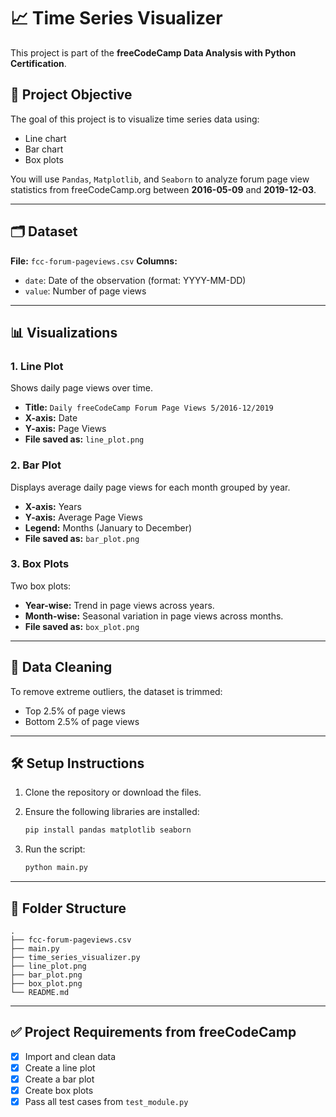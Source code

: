 # 📈 Time Series Visualizer

This project is part of the **freeCodeCamp Data Analysis with Python Certification**.

## 📌 Project Objective

The goal of this project is to visualize time series data using:

* Line chart
* Bar chart
* Box plots

You will use `Pandas`, `Matplotlib`, and `Seaborn` to analyze forum page view statistics from freeCodeCamp.org between **2016-05-09** and **2019-12-03**.

---

## 🗂️ Dataset

**File:** `fcc-forum-pageviews.csv`
**Columns:**

* `date`: Date of the observation (format: YYYY-MM-DD)
* `value`: Number of page views

---

## 📊 Visualizations

### 1. Line Plot

Shows daily page views over time.

* **Title:** `Daily freeCodeCamp Forum Page Views 5/2016-12/2019`
* **X-axis:** Date
* **Y-axis:** Page Views
* **File saved as:** `line_plot.png`

### 2. Bar Plot

Displays average daily page views for each month grouped by year.

* **X-axis:** Years
* **Y-axis:** Average Page Views
* **Legend:** Months (January to December)
* **File saved as:** `bar_plot.png`

### 3. Box Plots

Two box plots:

* **Year-wise:** Trend in page views across years.
* **Month-wise:** Seasonal variation in page views across months.
* **File saved as:** `box_plot.png`

---

## 🧹 Data Cleaning

To remove extreme outliers, the dataset is trimmed:

* Top 2.5% of page views
* Bottom 2.5% of page views

---

## 🛠️ Setup Instructions

1. Clone the repository or download the files.
2. Ensure the following libraries are installed:

   ```bash
   pip install pandas matplotlib seaborn
   ```
3. Run the script:

   ```bash
   python main.py
   ```

---

## 📁 Folder Structure

```
.
├── fcc-forum-pageviews.csv
├── main.py
├── time_series_visualizer.py
├── line_plot.png
├── bar_plot.png
├── box_plot.png
└── README.md
```

---

## ✅ Project Requirements from freeCodeCamp

* [x] Import and clean data
* [x] Create a line plot
* [x] Create a bar plot
* [x] Create box plots
* [x] Pass all test cases from `test_module.py`
